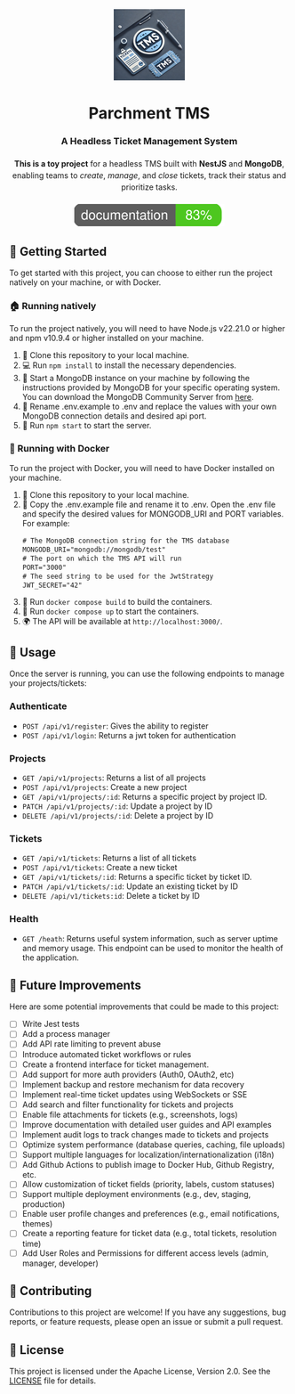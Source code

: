 <div align="center">
  <a href="https://iznogohul.github.io/ParchmentTMS/">
    <picture>
      <img src="https://raw.githubusercontent.com/Iznogohul/ParchmentTMS/refs/heads/main/public/parchmenttms-logo.webp" alt="ParchmentTMS Logo" width="128">
    </picture>
  </a>
  <h1>Parchment TMS</h1>
  <h3>A Headless Ticket Management System</h3>
  <p style="max-width: 600px; margin: 20px auto; line-height: 1.5;">
    <strong>This is a toy project</strong> for a headless TMS built with 
    <strong>NestJS</strong> and <strong>MongoDB</strong>, enabling teams to 
    <em>create</em>, <em>manage</em>, and <em>close</em> tickets, 
    track their status and prioritize tasks.
  </p>
  <p align="center">
   <img src="https://raw.githubusercontent.com/Iznogohul/ParchmentTMS/refs/heads/main/docs/images/coverage-badge-documentation.svg" alt="Documentation Coverage Badge">
  </p>
</div>

## 🚀 Getting Started

To get started with this project, you can choose to either run the project natively on your machine, or with Docker.

### 🏠 Running natively

To run the project natively, you will need to have Node.js v22.21.0 or higher and npm v10.9.4 or higher installed on your machine.

1. 🍴 Clone this repository to your local machine.
2. 💻 Run `npm install` to install the necessary dependencies.
3. 🚀 Start a MongoDB instance on your machine by following the instructions provided by MongoDB for your specific operating system. You can download the MongoDB Community Server from [here](https://www.mongodb.com/try/download/community).
4. 📝 Rename .env.example to .env and replace the values with your own MongoDB connection details and desired api port.
5. 🚀 Run `npm start` to start the server.

### 🐳 Running with Docker

To run the project with Docker, you will need to have Docker installed on your machine.

1. 🍴 Clone this repository to your local machine.
2. 📝 Copy the .env.example file and rename it to .env. Open the .env file and specify the desired values for MONGODB_URI and PORT variables.
   For example:
   ```
   # The MongoDB connection string for the TMS database
   MONGODB_URI="mongodb://mongodb/test"
   # The port on which the TMS API will run
   PORT="3000"
   # The seed string to be used for the JwtStrategy
   JWT_SECRET="42"
   ```
3. 🐳 Run `docker compose build` to build the containers.
4. 🐳 Run `docker compose up` to start the containers.
5. 🌍 The API will be available at `http://localhost:3000/`.

## 📖 Usage

Once the server is running, you can use the following endpoints to manage your projects/tickets:

### Authenticate

- `POST /api/v1/register`: Gives the ability to register
- `POST /api/v1/login`: Returns a jwt token for authentication

### Projects

- `GET /api/v1/projects`: Returns a list of all projects
- `POST /api/v1/projects`: Create a new project
- `GET /api/v1/projects/:id`: Returns a specific project by project ID.
- `PATCH /api/v1/projects/:id`: Update a project by ID
- `DELETE /api/v1/projects/:id`: Delete a project by ID

### Tickets

- `GET /api/v1/tickets`: Returns a list of all tickets
- `POST /api/v1/tickets`: Create a new ticket
- `GET /api/v1/tickets/:id`: Returns a specific ticket by ticket ID.
- `PATCH /api/v1/tickets/:id`: Update an existing ticket by ID
- `DELETE /api/v1/tickets:id`: Delete a ticket by ID

### Health
- `GET /heath`: Returns useful system information, such as server uptime and memory usage. This endpoint can be used to monitor the health of the application.

## 🚀 Future Improvements

Here are some potential improvements that could be made to this project:

- [ ] Write Jest tests
- [ ] Add a process manager
- [ ] Add API rate limiting to prevent abuse
- [ ] Introduce automated ticket workflows or rules
- [ ] Create a frontend interface for ticket management.
- [ ] Add support for more auth providers (Auth0, OAuth2, etc)
- [ ] Implement backup and restore mechanism for data recovery
- [ ] Implement real-time ticket updates using WebSockets or SSE
- [ ] Add search and filter functionality for tickets and projects
- [ ] Enable file attachments for tickets (e.g., screenshots, logs)
- [ ] Improve documentation with detailed user guides and API examples
- [ ] Implement audit logs to track changes made to tickets and projects
- [ ] Optimize system performance (database queries, caching, file uploads)
- [ ] Support multiple languages for localization/internationalization (i18n)
- [ ] Add Github Actions to publish image to Docker Hub, Github Registry, etc.
- [ ] Allow customization of ticket fields (priority, labels, custom statuses)
- [ ] Support multiple deployment environments (e.g., dev, staging, production)
- [ ] Enable user profile changes and preferences (e.g., email notifications, themes)
- [ ] Create a reporting feature for ticket data (e.g., total tickets, resolution time)
- [ ] Add User Roles and Permissions for different access levels (admin, manager, developer)

## 🤝 Contributing

Contributions to this project are welcome! If you have any suggestions, bug reports, or feature requests, please open an issue or submit a pull request.

## 📝 License

This project is licensed under the Apache License, Version 2.0. See the [LICENSE][LICENSE] file for details.

[LICENSE]: LICENSE
